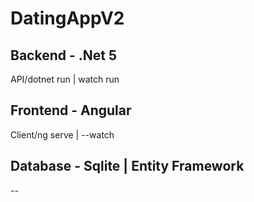 # DatingAppV2

## Backend - .Net 5
API/dotnet run      | watch run

## Frontend - Angular
Client/ng serve     | --watch

## Database - Sqlite | Entity Framework
--